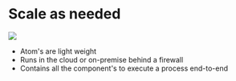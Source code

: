# Scale as needed

<img src="https://vistavusolutions.com/wp-content/uploads/2020/05/Boomi-Atom.jpg" class="img-right">

- Atom's are light weight
- Runs in the cloud or on-premise behind a firewall <!-- .element: class="fragment" data-fragment-index="1" -->
- Contains all the component's to execute a process end-to-end <!-- .element: class="fragment" data-fragment-index="2" -->